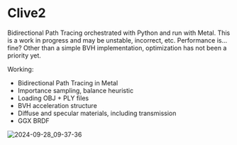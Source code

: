 # Clive2
Bidirectional Path Tracing orchestrated with Python and run with Metal. 
This is a work in progress and may be unstable, incorrect, etc. 
Performance is... fine? Other than a simple BVH implementation, optimization has not been a priority yet. 

Working:
- Bidirectional Path Tracing in Metal
- Importance sampling, balance heuristic
- Loading OBJ + PLY files
- BVH acceleration structure
- Diffuse and specular materials, including transmission
- GGX BRDF

![2024-09-28_09-37-36](https://github.com/user-attachments/assets/b3a1b770-27ec-4a46-a173-de14612720cd)
